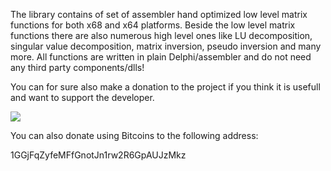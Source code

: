 The library contains of set of assembler hand optimized low level matrix functions for both x68 and x64 platforms.
Beside the low level matrix functions there are also numerous high level ones like LU decomposition, singular value decomposition, matrix inversion, pseudo inversion and many more.
All functions are written in plain Delphi/assembler and do not need any third party components/dlls!

You can for sure also make a donation to the project if you think it is usefull and want to support the developer.

[![](https://www.paypalobjects.com/en_US/i/btn/btn_donateCC_LG.gif)](https://www.paypal.com/cgi-bin/webscr?cmd=_s-xclick&hosted_button_id=ZSLHV2Z36C9K6)

You can also donate using Bitcoins to the following address:

1GGjFqZyfeMFfGnotJn1rw2R6GpAUJzMkz